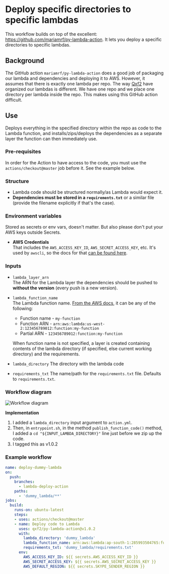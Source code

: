# Deploy specific directories to specific lambdas

This workflow builds on top of the excellent: https://github.com/mariamrf/py-lambda-action. It lets you deploy a specific directories to specific lambdas. 

## Background

The GitHub action `mariamrf/py-lambda-action` does a good job of packaging our lambda and dependencies and deploying it to AWS. However, it assumes that there is exactly one lambda per repo. The way [Qxf2](https://qxf2.com/?utm_source=py-lambda-action&utm_medium=click&utm_campaign=From%20GitHub) have organized our lambdas is different. We have one repo and we place one directory per lambda inside the repo. This makes using this GitHub action difficult. 

## Use
Deploys everything in the specified directory within the repo as code to the Lambda function, and installs/zips/deploys the dependencies as a separate layer the function can then immediately use.

### Pre-requisites
In order for the Action to have access to the code, you must use the `actions/checkout@master` job before it. See the example below.

### Structure
- Lambda code should be structured normally/as Lambda would expect it.
- **Dependencies must be stored in a `requirements.txt`** or a similar file (provide the filename explicitly if that's the case).

### Environment variables
Stored as secrets or env vars, doesn't matter. But also please don't put your AWS keys outside Secrets.
- **AWS Credentials**  
    That includes the `AWS_ACCESS_KEY_ID`, `AWS_SECRET_ACCESS_KEY`, etc. It's used by `awscli`, so the docs for that [can be found here](https://docs.aws.amazon.com/cli/latest/userguide/cli-configure-envvars.html).

### Inputs
- `lambda_layer_arn`  
    The ARN for the Lambda layer the dependencies should be pushed to **without the version** (every push is a new version).
- `lambda_function_name`  
    The Lambda function name. [From the AWS docs](https://docs.aws.amazon.com/cli/latest/reference/lambda/update-function-code.html), it can be any of the following:
    - Function name - `my-function`  
    - Function ARN - `arn:aws:lambda:us-west-2:123456789012:function:my-function`  
    - Partial ARN - `123456789012:function:my-function`
 
    When function name is not specified, a layer is created containing contents of the lambda directory (if specified, else current working directory) and the requirements.
    
- `lambda_directory`
    The directory with the lambda code
- `requirements_txt`
    The name/path for the `requirements.txt` file. Defaults to `requirements.txt`.

### Workflow diagram
![Workflow diagram](https://github.com/qxf2/py-lambda-action/blob/1a2217d0fccf126183f927fa0ddd1573c60a564d/py-lambda-action_workflow.png)

__Implementation__
1. I added a `lambda_directory` input argument to `action.yml`. 
2. Then, in `entrypoint.sh`, in the method `publish_function_code()` method, I added a `cd "${INPUT_LAMBDA_DIRECTORY}"` line just before we zip up the code.
3. I tagged this as v1.0.2


### Example workflow
```yaml
name: deploy-dummy-lambda
on:
  push:
    branches:
      - lambda-deploy-action
    paths:
      - 'dummy_lambda/**'
jobs:
  build:
    runs-on: ubuntu-latest
    steps:
    - uses: actions/checkout@master
    - name: Deploy code to Lambda
      uses: qxf2/py-lambda-action@v1.0.2
      with:
        lambda_directory: 'dummy_lambda'
        lambda_function_name: arn:aws:lambda:ap-south-1:285993504765:function:dummyLambda
        requirements_txt: 'dummy_lambda/requirements.txt'
      env:
        AWS_ACCESS_KEY_ID: ${{ secrets.AWS_ACCESS_KEY_ID }}
        AWS_SECRET_ACCESS_KEY: ${{ secrets.AWS_SECRET_ACCESS_KEY }}
        AWS_DEFAULT_REGION: ${{ secrets.SKYPE_SENDER_REGION }} 
```
